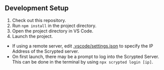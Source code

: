 ## Development Setup
 1. Check out this repository.
 2. Run `npm install` in the project directory.
 3. Open the project directory in VS Code.
 4. Launch the project.
   * If using a remote server, edit [.vscode/settings.json](blob/master/.vscode/settings.json) to specify the IP Address of the Scrypted server.
   * On first launch, there may be a prompt to log into the Scrypted Server. This can be done in the terminal by using `npx scrypted login [ip]`.
